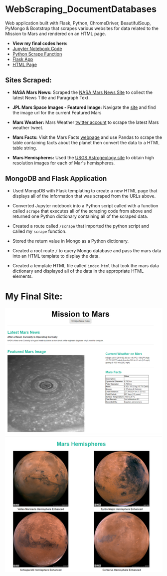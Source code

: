 # WebScraping_DocumentDatabases
Web application built with Flask, Python, ChromeDriver, BeautifulSoup, PyMongo & Bootstrap that scrapes various websites for data related to the Mission to Mars and rendered on an HTML page.

* **View my final codes here:**
* [Jupyter Notebook Code](mission_to_mars.ipynb)
* [Python Scrape Function](scrape_mars.py)
* [Flask App](app.py)
* [HTML Page](templates/index.html)

## Sites Scraped:

* **NASA Mars News:** Scraped the [NASA Mars News Site](https://mars.nasa.gov/news/) to collect the latest News Title and Paragraph Text.

* **JPL Mars Space Images - Featured Image:** Navigate the [site](https://www.jpl.nasa.gov/spaceimages/?search=&category=Mars) and find the image url for the current Featured Mars 

* **Mars Weather:** Mars Weather [twitter account](https://twitter.com/marswxreport?lang=en) to scrape the latest Mars weather tweet.

* **Mars Facts:** Visit the Mars Facts [webpage](http://space-facts.com/mars/) and use Pandas to scrape the table containing facts about the planet then convert the data to a HTML table string.

* **Mars Hemispheres:** Used the [USGS Astrogeology site](https://astrogeology.usgs.gov/search/results?q=hemisphere+enhanced&k1=target&v1=Mars) to obtain high resolution images for each of Mar's hemispheres.

## MongoDB and Flask Application

* Used MongoDB with Flask templating to create a new HTML page that displays all of the information that was scraped from the URLs above.

* Converted Jupyter notebook into a Python script called with a function called `scrape` that executes all of the scraping code from above and returned one Python dictionary containing all of the scraped data.

* Created a route called `/scrape` that imported the python script and called my `scrape` function.

 * Stored the return value in Mongo as a Python dictionary.

* Created a root route `/` to query Mongo database and pass the mars data into an HTML template to display the data.

* Created a template HTML file called `index.html` that took the mars data dictionary and displayed all of the data in the appropriate HTML elements. 

# My Final Site:

![finalapp_p1.PNG](images/finalapp_p1.PNG)
![finalapp_p2.PNG](images/finalapp_p2.PNG)

